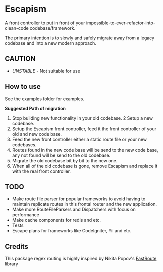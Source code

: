 Escapism
========================
A front controller to put in front of your impossible-to-ever-refactor-into-clean-code codebase/framework.

The primary intention is to slowly and safely migrate away from a legacy codebase and into a new modern approach.
	
CAUTION		
-------------------------
- *UNSTABLE* - Not suitable for use

 
How to use
--------------------------
See the examples folder for examples.

**Suggested Path of migration**

1. Stop building new functionality in your old codebase.
2 Setup a new codebase.
3. Setup the Escapism front controller, feed it the front controller of your old and new code base.
4. Feed the new front controller either a static route file or your new codebases.
5. Routes found in the new code base will be send to the new code base, any not found will be send to the old codebase. 
6. Migrate the old codebase bit by bit to the new one. 
7. When all of the old codebase is gone, remove Escapism and replace it with the real front controller.

TODO
--------------------------
- Make route file parser for popular frameworks to avoid having to maintain replicate routes in this frontal router and the new application. 
- Make more RouteFileParsers and Dispatchers with focus on performance 
- Make cache components for redis and etc.
- Tests
- Escape plans for frameworks like CodeIgniter, Yii and etc.

Credits 
---------------------------
This package regex routing is highly inspired by Nikita Popov's [FastRoute](https://github.com/nikic/FastRoute/) library
